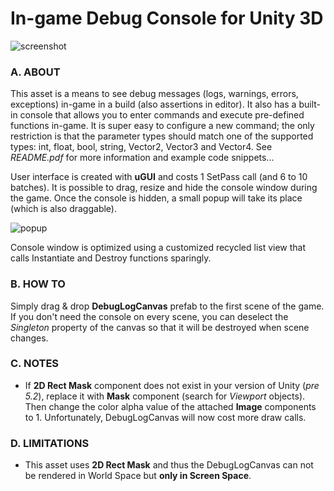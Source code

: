 # In-game Debug Console for Unity 3D

![screenshot](https://yasirkula.files.wordpress.com/2016/08/consolepreview.png)

### A. ABOUT

This asset is a means to see debug messages (logs, warnings, errors, exceptions) in-game in a build (also assertions in editor). It also has a built-in console that allows you to enter commands and execute pre-defined functions in-game. It is super easy to configure a new command; the only restriction is that the parameter types should match one of the supported types: int, float, bool, string, Vector2, Vector3 and Vector4. See *README.pdf* for more information and example code snippets...

User interface is created with **uGUI** and costs 1 SetPass call (and 6 to 10 batches). It is possible to drag, resize and hide the console window during the game. Once the console is hidden, a small popup will take its place (which is also draggable).

![popup](https://yasirkula.files.wordpress.com/2016/06/ingamedebugconsolepopuppng.png)

Console window is optimized using a customized recycled list view that calls Instantiate and Destroy functions sparingly. 

### B. HOW TO

Simply drag & drop **DebugLogCanvas** prefab to the first scene of the game. If you don't need the console on every scene, you can deselect the *Singleton* property of the canvas so that it will be destroyed when scene changes.

### C. NOTES

- If **2D Rect Mask** component does not exist in your version of Unity (*pre 5.2*), replace it with **Mask** component (search for *Viewport* objects). Then change the color alpha value of the attached **Image** components to 1. Unfortunately, DebugLogCanvas will now cost more draw calls.

### D. LIMITATIONS

- This asset uses **2D Rect Mask** and thus the DebugLogCanvas can not be rendered in World Space but **only in Screen Space**.

